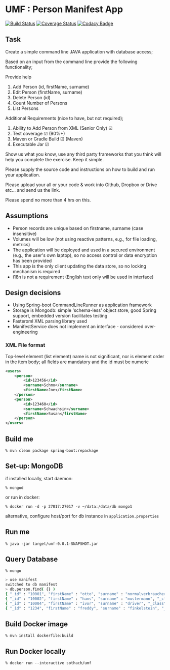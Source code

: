 # UMF : Person Manifest App
[![Build Status](https://travis-ci.org/sothach/umf.svg?branch=master)](https://travis-ci.org/sothach/umf)
[![Coverage Status](https://coveralls.io/repos/github/sothach/umf/badge.svg?branch=master&service=github&kill_cache=1)](https://coveralls.io/github/sothach/umf?branch=master&service=github&kill_cache=1)
[![Codacy Badge](https://api.codacy.com/project/badge/Grade/7fd846368a8e4d539a0154f8ff5a1af4)](https://www.codacy.com/manual/sothach/umf?utm_source=github.com&amp;utm_medium=referral&amp;utm_content=sothach/umf&amp;utm_campaign=Badge_Grade)

## Task
Create a simple command line JAVA application with database access;

Based on an input from the command line provide the following functionality;

Provide help

1.  Add Person (id, firstName, surname)
2.  Edit Person (firstName, surname)
3.  Delete Person (id)
4.  Count Number of Persons
5.  List Persons

Additional Requirements (nice to have, but not required);

1.  Ability to Add Person from XML (Senior Only) &#9745;
2.  Test coverage &#9745; (90%+)
3.  Maven or Gradle Build &#9745; (Maven)
4.  Executable Jar &#9745;

Show us what you know, use any third party frameworks that you think will help you complete the exercise. Keep it simple.

Please supply the source code and instructions on how to build and run your application.

Please upload your all or your code & work into Github, Dropbox or Drive etc... and send us the link.

Please spend no more than 4 hrs on this.

## Assumptions
*  Person records are unique based on firstname, surname (case insensitive)
*  Volumes will be low (not using reactive patterns, e.g., for file loading, metrics)
*  The application will be deployed and used in a secured environment (e.g., the user's own laptop), 
so no access control or data encryption has been provided
*  This app is the only client updating the data store, so no locking mechanism is required
*  i18n is not a requirement (English text only will be used in interface)

## Design decisions
*  Using Spring-boot CommandLineRunner as application framework
*  Storage is Mongodb: simple 'schema-less' object store, good Spring support, embedded version facilitates testing
*  Fasterxml XML parsing library used
*  ManifestService does not implement an interface - considered over-engineering 

### XML File format
Top-level element (list element) name is not significant, nor is element order in the item body; all fields are
mandatory and the id must be numeric
```xml
<users>
    <person>
        <id>123456</id>
        <surname>Schmo</surname>
        <firstName>Joe</firstName>
    </person>
    <person>
        <id>123460</id>
        <surname>Schwachsin</surname>
        <firstName>Susan</firstName>
    </person>
</users>
```

## Build me
`% mvn clean package spring-boot:repackage`

## Set-up: MongoDB
if installed locally, start daemon:

`% mongod`

or run in docker:

`% docker run -d -p 27017:27017 -v ~/data:/data/db mongo1`

alternative, configure host/port for db instance in `application.properties`

## Run me
`% java -jar target/umf-0.0.1-SNAPSHOT.jar`

## Query Database
`% mongo`
```bash
> use manifest
switched to db manifest
> db.person.find( {} )
{ "_id" : "10001", "firstName" : "otto", "surname" : "normalverbraucher", "_class" : "org.anized.umf.model.Person" }
{ "_id" : "10002", "firstName" : "hans", "surname" : "mustermann", "_class" : "org.anized.umf.model.Person" }
{ "_id" : "10004", "firstName" : "ivor", "surname" : "driver", "_class" : "org.anized.umf.model.Person" }
{ "_id" : "1234", "firstName" : "freddy", "surname" : "finkelstein", "_class" : "org.anized.umf.model.Person" }
```

## Build Docker image
`% mvn install dockerfile:build`

## Run Docker locally
`% docker run --interactive sothach/umf`
